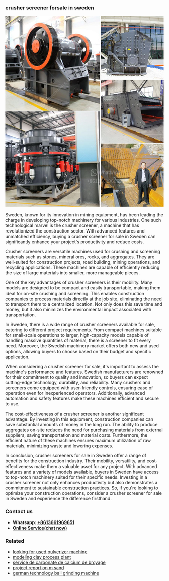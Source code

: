 <h3>crusher screener forsale in sweden</h3><img src='1702260208.jpg' alt=''><p>Sweden, known for its innovation in mining equipment, has been leading the charge in developing top-notch machinery for various industries. One such technological marvel is the crusher screener, a machine that has revolutionized the construction sector. With advanced features and unmatched efficiency, buying a crusher screener for sale in Sweden can significantly enhance your project's productivity and reduce costs.</p><p>Crusher screeners are versatile machines used for crushing and screening materials such as stones, mineral ores, rocks, and aggregates. They are well-suited for construction projects, road building, mining operations, and recycling applications. These machines are capable of efficiently reducing the size of large materials into smaller, more manageable pieces.</p><p>One of the key advantages of crusher screeners is their mobility. Many models are designed to be compact and easily transportable, making them ideal for on-site crushing and screening. This enables construction companies to process materials directly at the job site, eliminating the need to transport them to a centralized location. Not only does this save time and money, but it also minimizes the environmental impact associated with transportation.</p><p>In Sweden, there is a wide range of crusher screeners available for sale, catering to different project requirements. From compact machines suitable for small-scale operations to larger, high-capacity models capable of handling massive quantities of material, there is a screener to fit every need. Moreover, the Swedish machinery market offers both new and used options, allowing buyers to choose based on their budget and specific application.</p><p>When considering a crusher screener for sale, it's important to assess the machine's performance and features. Swedish manufacturers are renowned for their commitment to quality and innovation, so buyers can expect cutting-edge technology, durability, and reliability. Many crushers and screeners come equipped with user-friendly controls, ensuring ease of operation even for inexperienced operators. Additionally, advanced automation and safety features make these machines efficient and secure to use.</p><p>The cost-effectiveness of a crusher screener is another significant advantage. By investing in this equipment, construction companies can save substantial amounts of money in the long run. The ability to produce aggregates on-site reduces the need for purchasing materials from external suppliers, saving transportation and material costs. Furthermore, the efficient nature of these machines ensures maximum utilization of raw materials, minimizing waste and lowering expenses.</p><p>In conclusion, crusher screeners for sale in Sweden offer a range of benefits for the construction industry. Their mobility, versatility, and cost-effectiveness make them a valuable asset for any project. With advanced features and a variety of models available, buyers in Sweden have access to top-notch machinery suited for their specific needs. Investing in a crusher screener not only enhances productivity but also demonstrates a commitment to sustainable construction practices. So, if you're looking to optimize your construction operations, consider a crusher screener for sale in Sweden and experience the difference firsthand.</p><h3>Contact us</h3><ul><li><strong>Whatsapp:&nbsp;<a href="https://wa.me/8613661969651">+8613661969651</a></strong></li><li><a href="https://swt.shibang-china.com/?git&amp;zhl&amp;crusher screener forsale in sweden"><strong>Online Service(chat now)</strong></a></li></ul><h3>Related</h3><ul><li><a href='looking for used pulverizer machine.md'>looking for used pulverizer machine</a></li><li><a href='modeling clay process plant.md'>modeling clay process plant</a></li><li><a href='service de carbonate de calcium de broyage.md'>service de carbonate de calcium de broyage</a></li><li><a href='project report on m sand.md'>project report on m sand</a></li><li><a href='german technology ball grinding machine.md'>german technology ball grinding machine</a></li></ul>